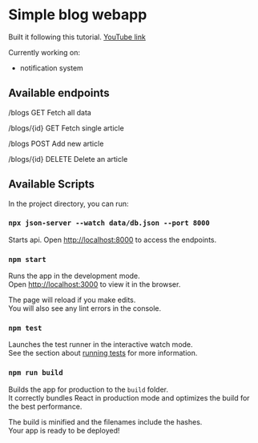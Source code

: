 # Simple blog webapp

Built it following this tutorial.
[YouTube link](https://youtube.com/playlist?list=PL4cUxeGkcC9gZD-Tvwfod2gaISzfRiP9d)

Currently working on:
- notification system

## Available endpoints

/blogs          GET         Fetch all data

/blogs/{id}     GET         Fetch single article

/blogs          POST        Add new article

/blogs/{id}     DELETE      Delete an article

## Available Scripts

In the project directory, you can run:

### `npx json-server --watch data/db.json --port 8000`

Starts api.
Open [http://localhost:8000](http://localhost:8000) to access the endpoints.

### `npm start`

Runs the app in the development mode.\
Open [http://localhost:3000](http://localhost:3000) to view it in the browser.

The page will reload if you make edits.\
You will also see any lint errors in the console.

### `npm test`

Launches the test runner in the interactive watch mode.\
See the section about [running tests](https://facebook.github.io/create-react-app/docs/running-tests) for more information.

### `npm run build`

Builds the app for production to the `build` folder.\
It correctly bundles React in production mode and optimizes the build for the best performance.

The build is minified and the filenames include the hashes.\
Your app is ready to be deployed!
